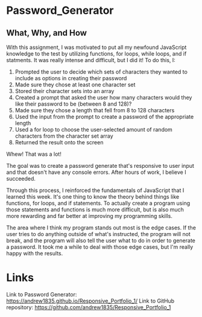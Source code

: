 # Password_Generator

## What, Why, and How
With this assignment, I was motivated to put all my newfound JavaScript knowledge to the test by utilizing functions, for loops, while loops, and if statments. It was really intense and difficult, but I did it! To do this, I:
1. Prompted the user to decide which sets of characters they wanted to include as options in creating their password
2. Made sure they chose at least one character set
3. Stored their character sets into an array
4. Created a prompt that asked the user how many characters would they like their password to be (between 8 and 128)?
5. Made sure they chose a length that fell from 8 to 128 characters
6. Used the input from the prompt to create a password of the appropriate length
7. Used a for loop to choose the user-selected amount of random characters from the character set array
8. Returned the result onto the screen

Whew! That was a lot! 

The goal was to create a password generate that's responsive to user input and that doesn't have any console errors. After hours of work, I believe I succeeded. 

Through this process, I reinforced the fundamentals of JavaScript that I learned this week. It's one thing to know the theory behind things like functions, for loops, and if statements. To actually create a program using those statements and functions is much more difficult, but is also much more rewarding and far better at improving my programming skills. 

The area where I think my program stands out most is the edge cases. If the user tries to do anything outside of what's instructed, the program will not break, and the program will also tell the user what to do in order to generate a password. It took me a while to deal with those edge cases, but I'm really happy with the results. 

# Links
Link to Password Generator: https://andrew1835.github.io/Responsive_Portfolio_1/
Link to GitHub repository: https://github.com/andrew1835/Responsive_Portfolio_1
